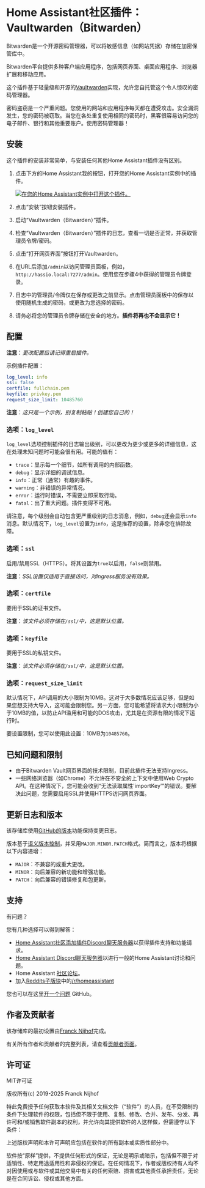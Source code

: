 # Home Assistant社区插件：Vaultwarden（Bitwarden）

Bitwarden是一个开源密码管理器，可以将敏感信息（如网站凭据）存储在加密保管库中。

Bitwarden平台提供多种客户端应用程序，包括网页界面、桌面应用程序、浏览器扩展和移动应用。

这个插件基于轻量级和开源的[Vaultwarden][vaultwarden]实现，允许您自托管这个令人惊叹的密码管理器。

密码盗窃是一个严重问题。您使用的网站和应用程序每天都在遭受攻击。安全漏洞发生，您的密码被窃取。当您在各处重复使用相同的密码时，黑客很容易访问您的电子邮件、银行和其他重要账户。使用密码管理器！

## 安装

这个插件的安装非常简单，与安装任何其他Home Assistant插件没有区别。

1. 点击下方的Home Assistant我的按钮，打开您的Home Assistant实例中的插件。

   [![在您的Home Assistant实例中打开这个插件。][addon-badge]][addon]

2. 点击“安装”按钮安装插件。
3. 启动“Vaultwarden（Bitwarden）”插件。
4. 检查“Vaultwarden（Bitwarden）”插件的日志，查看一切是否正常，并获取管理员令牌/密码。
5. 点击“打开网页界面”按钮打开Vaultwarden。
6. 在URL后添加`/admin`以访问管理员面板，例如，`http://hassio.local:7277/admin`。使用您在步骤4中获得的管理员令牌登录。
7. 日志中的管理员/令牌仅在保存或更改之前显示。点击管理员面板中的保存以使用随机生成的密码，或更改为您选择的密码。
8. 请务必将您的管理员令牌存储在安全的地方。**插件将再也不会显示它！**

## 配置

**注意**：_更改配置后请记得重启插件。_

示例插件配置：

```yaml
log_level: info
ssl: false
certfile: fullchain.pem
keyfile: privkey.pem
request_size_limit: 10485760
```

**注意**：_这只是一个示例，别复制粘贴！创建您自己的！_

### 选项：`log_level`

`log_level`选项控制插件的日志输出级别，可以更改为更少或更多的详细信息，这在处理未知问题时可能会很有用。可能的值有：

- `trace`：显示每一个细节，如所有调用的内部函数。
- `debug`：显示详细的调试信息。
- `info`：正常（通常）有趣的事件。
- `warning`：非错误的异常情况。
- `error`：运行时错误，不需要立即采取行动。
- `fatal`：出了重大问题。插件变得不可用。

请注意，每个级别会自动包含更严重级别的日志消息，例如，`debug`还会显示`info`消息。默认情况下，`log_level`设置为`info`，这是推荐的设置，除非您在排除故障。

### 选项：`ssl`

启用/禁用SSL（HTTPS）。将其设置为`true`以启用，`false`则禁用。

**注意**：_SSL设置仅适用于直接访问，对Ingress服务没有效果。_

### 选项：`certfile`

要用于SSL的证书文件。

**注意**：_该文件必须存储在`/ssl/`中，这是默认位置。_

### 选项：`keyfile`

要用于SSL的私钥文件。

**注意**：_该文件必须存储在`/ssl/`中，这是默认位置。_

### 选项：`request_size_limit`

默认情况下，API调用的大小限制为10MB。这对于大多数情况应该足够，但是如果您想支持大导入，这可能会限制您。另一方面，您可能希望将请求大小限制为小于10MB的值，以防止API滥用和可能的DOS攻击，尤其是在资源有限的情况下运行时。

要设置限制，您可以使用此设置：10MB为`10485760`。

## 已知问题和限制

- 由于Bitwarden Vault网页界面的技术限制，目前此插件无法支持Ingress。
- 一些网络浏览器（如Chrome）不允许在不安全的上下文中使用Web Crypto API。在这种情况下，您可能会收到“无法读取属性'importKey'”的错误。要解决此问题，您需要启用SSL并使用HTTPS访问网页界面。

## 更新日志和版本

该存储库使用[GitHub的版本][releases]功能保持变更日志。

版本基于[语义版本控制][semver]，并采用`MAJOR.MINOR.PATCH`格式。简而言之，版本将根据以下内容递增：

- `MAJOR`：不兼容的或重大更改。
- `MINOR`：向后兼容的新功能和增强功能。
- `PATCH`：向后兼容的错误修复和包更新。

## 支持

有问题？

您有几种选择可以得到解答：

- [Home Assistant社区添加插件Discord聊天服务器][discord]以获得插件支持和功能请求。
- [Home Assistant Discord聊天服务器][discord-ha]以进行一般的Home Assistant讨论和问题。
- Home Assistant [社区论坛][forum]。
- 加入[Reddits子版块][reddit]中的[/r/homeassistant][reddit]

您也可以在这里[开一个问题][issue] GitHub。

## 作者及贡献者

该存储库的最初设置由[Franck Nijhof][frenck]完成。

有关所有作者和贡献者的完整列表，请查看[贡献者页面][contributors]。

## 许可证

MIT许可证

版权所有(c) 2019-2025 Franck Nijhof

特此免费授予任何获取本软件及其相关文档文件（“软件”）的人员，在不受限制的条件下处理软件的权限，包括但不限于使用、复制、修改、合并、发布、分发、再许可和/或销售软件副本的权利，并允许向其提供软件的人这样做，但需遵守以下条件：

上述版权声明和本许可声明应包括在软件的所有副本或实质性部分中。

软件按“原样”提供，不提供任何形式的保证，无论是明示或暗示，包括但不限于对适销性、特定用途适用性和非侵权的保证。在任何情况下，作者或版权持有人均不对因使用或与软件或其他交易中有关的任何索赔、损害或其他责任承担责任，无论是在合同诉讼、侵权或其他方面。

[addon-badge]: https://my.home-assistant.io/badges/supervisor_addon.svg
[addon]: https://my.home-assistant.io/redirect/supervisor_addon/?addon=a0d7b954_bitwarden&repository_url=https%3A%2F%2Fgithub.com%2Fhassio-addons%2Frepository
[contributors]: https://github.com/hassio-addons/addon-bitwarden/graphs/contributors
[discord-ha]: https://discord.gg/c5DvZ4e
[discord]: https://discord.me/hassioaddons
[forum]: https://community.home-assistant.io/t/home-assistant-community-add-on-bitwarden-rs/115573?u=frenck
[frenck]: https://github.com/frenck
[issue]: https://github.com/hassio-addons/addon-bitwarden/issues
[reddit]: https://reddit.com/r/homeassistant
[releases]: https://github.com/hassio-addons/addon-bitwarden/releases
[semver]: https://semver.org/spec/v2.0.0.html
[vaultwarden]: https://github.com/dani-garcia/vaultwarden
